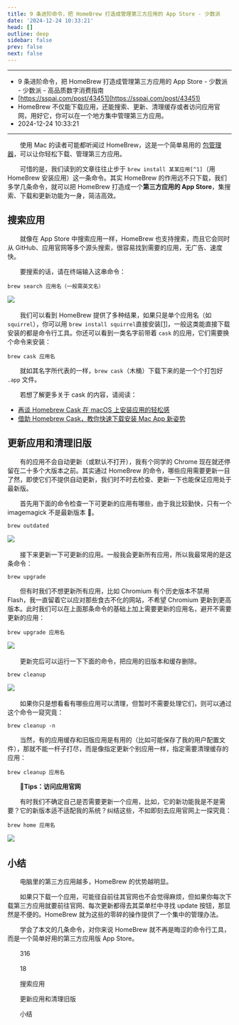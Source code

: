 ```yaml
---
title: 9 条进阶命令，把 HomeBrew 打造成管理第三方应用的 App Store - 少数派
date: '2024-12-24 10:33:21'
head: []
outline: deep
sidebar: false
prev: false
next: false
---
```




---

* 9 条进阶命令，把 HomeBrew 打造成管理第三方应用的 App Store - 少数派 - 少数派 - 高品质数字消费指南
* [https://sspai.com/post/43451](https://sspai.com/post/43451)
* HomeBrew 不仅能下载应用，还能搜索、更新、清理缓存或者访问应用官网，用好它，你可以在一个地方集中管理第三方应用。
* 2024-12-24 10:33:21

---

　　使用 Mac 的读者可能都听闻过 HomeBrew，这是一个简单易用的 [包管理器](https://sspai.com/link?target=https%3A%2F%2Fzh.wikipedia.org%2Fwiki%2F%25E8%25BD%25AF%25E4%25BB%25B6%25E5%258C%2585%25E7%25AE%25A1%25E7%2590%2586%25E7%25B3%25BB%25E7%25BB%259F)，可以让你轻松下载、管理第三方应用。

　　可惜的是，我们读到的文章往往止步于 `brew install 某某应用[^1]`​（用 HomeBrew 安装应用）这一条命令。其实 HomeBrew 的作用远不只下载，我们多学几条命令，就可以把 HomeBrew 打造成一个​**第三方应用的 App Store**​，集搜索、下载和更新功能为一身，简洁高效。

## 搜索应用

　　就像在 App Store 中搜索应用一样，HomeBrew 也支持搜索，而且它会同时从 GitHub、应用官网等多个源头搜索，很容易找到需要的应用，无广告、速度快。

　　要搜索的话，请在终端输入这串命令：

```undefined
brew search 应用名（一般需英文名）
```

​![](https://raw.githubusercontent.com/wk-working/demo/main/images/2018-02-28-search-fs8-20241224103321-qvbqr88.png)​

　　我们可以看到 HomeBrew 提供了多种结果，如果只是单个应用名（如 `squirrel`​），你可以用 `brew install squirrel`​ 直接安装[[1]](https://sspai.com/post/43451#fn:1 "see footnote")，一般这类能直接下载安装的都是命令行工具。你还可以看到一类名字前带着 `cask`​ 的应用，它们需要换个命令来安装：

```undefined
brew cask 应用名
```

　　就如其名字所代表的一样，`brew cask`​（木桶）下载下来的是一个个打包好 `.app`​ 文件。

　　若想了解更多关于 cask 的内容，请阅读：

* [再谈 Homebrew Cask 在 macOS 上安装应用的轻松感](https://sspai.com/post/40321)
* [借助 Homebrew Cask，教你快速下载安装 Mac App 新姿势](https://sspai.com/post/32857)

## 更新应用和清理旧版

　　有的应用不会自动更新（或默认不打开），我有个同学的 Chrome 现在就还停留在二十多个大版本之前。其实通过 HomeBrew 的命令，哪些应用需要更新一目了然，即使它们不提供自动更新，我们时不时去检查、更新一下也能保证应用处于最新版。

　　首先用下面的命令检查一下可更新的应用有哪些，由于我比较勤快，只有一个 imagemagick 不是最新版本 🌚。

```undefined
brew outdated
```

​![](https://raw.githubusercontent.com/wk-working/demo/main/images/2018-02-28-outdated-fs8-20241224103321-s6j5vaa.png)​

　　接下来更新一下可更新的应用。一般我会更新所有应用，所以我最常用的是这条命令：

```undefined
brew upgrade
```

　　但有时我们不想更新所有应用，比如 Chromium 有个历史版本不禁用 Flash，我一直留着它以应对那些食古不化的网站，不希望 Chromium 更新到更高版本。此时我们可以在上面那条命令的基础上加上需要更新的应用名，避开不需要更新的应用：

```undefined
brew upgrade 应用名
```

​![](https://raw.githubusercontent.com/wk-working/demo/main/images/2018-02-28-upgrade-fs8-20241224103321-qp02udh.png)​

　　更新完后可以运行一下下面的命令，把应用的旧版本和缓存删除。

```undefined
brew cleanup
```

​![](https://raw.githubusercontent.com/wk-working/demo/main/images/2018-02-28-cleanup-fs8-20241224103321-d3c7p2k.png)​

　　如果你只是想看看有哪些应用可以清理，但暂时不需要处理它们，则可以通过这个命令一窥究竟：

```undefined
brew cleanup -n
```

　　当然，有的应用缓存和旧版应用是有用的（比如可能保存了我的用户配置文件），那就不能一杆子打尽，而是像指定更新个别应用一样，指定需要清理缓存的应用：

```undefined
brew cleanup 应用名
```

　　👀**Tips：访问应用官网**

　　有时我们不确定自己是否需要更新一个应用，比如，它的新功能我是不是需要？它的新版本适不适配我的系统？纠结这些，不如即刻去应用官网上一探究竟：

```undefined
brew home 应用名
```

​![](https://raw.githubusercontent.com/wk-working/demo/main/images/2018-02-28-HomeBrew-home-20241224103321-mjg7ii1.gif)​

## 小结

　　电脑里的第三方应用越多，HomeBrew 的优势越明显。

　　如果只下载一个应用，可能径自前往其官网也不会觉得麻烦，但如果你每次下载第三方应用就要前往官网、每次更新都得去其菜单栏中寻找 update 按钮，那显然是不便的。HomeBrew 就为这些的零碎的操作提供了一个集中的管理办法。

　　学会了本文的几条命令，对你来说 HomeBrew 就不再是晦涩的命令行工具，而是一个简单好用的第三方应用版 App Store。

　　316

　　18

　　搜索应用

　　更新应用和清理旧版

　　小结
